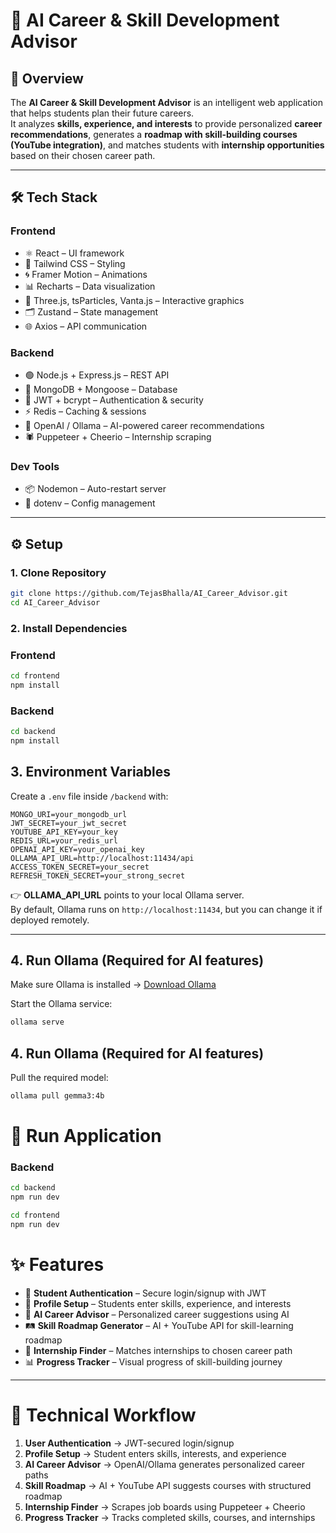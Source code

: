 # 🚀 AI Career & Skill Development Advisor  

## 📌 Overview  
The **AI Career & Skill Development Advisor** is an intelligent web application that helps students plan their future careers.  
It analyzes **skills, experience, and interests** to provide personalized **career recommendations**, generates a **roadmap with skill-building courses (YouTube integration)**, and matches students with **internship opportunities** based on their chosen career path.  

---

## 🛠️ Tech Stack  

### **Frontend**  
- ⚛️ React – UI framework  
- 🎨 Tailwind CSS – Styling  
- 🌀 Framer Motion – Animations  
- 📊 Recharts – Data visualization  
- 🌌 Three.js, tsParticles, Vanta.js – Interactive graphics  
- 🗂️ Zustand – State management  
- 🌐 Axios – API communication  

### **Backend**  
- 🟢 Node.js + Express.js – REST API  
- 🍃 MongoDB + Mongoose – Database  
- 🔑 JWT + bcrypt – Authentication & security  
- ⚡ Redis – Caching & sessions  
- 🤖 OpenAI / Ollama – AI-powered career recommendations  
- 🕷️ Puppeteer + Cheerio – Internship scraping  

### **Dev Tools**  
- 📦 Nodemon – Auto-restart server  
- 🔧 dotenv – Config management  

---

## ⚙️ Setup  

### **1. Clone Repository**
```bash
git clone https://github.com/TejasBhalla/AI_Career_Advisor.git
cd AI_Career_Advisor
```
### **2. Install Dependencies**

### Frontend
```bash
cd frontend
npm install
```

### Backend
```bash
cd backend
npm install
```

## **3. Environment Variables**

Create a `.env` file inside `/backend` with:

```env
MONGO_URI=your_mongodb_url
JWT_SECRET=your_jwt_secret
YOUTUBE_API_KEY=your_key
REDIS_URL=your_redis_url
OPENAI_API_KEY=your_openai_key
OLLAMA_API_URL=http://localhost:11434/api
ACCESS_TOKEN_SECRET=your_secret
REFRESH_TOKEN_SECRET=your_strong_secret
```

👉 **OLLAMA_API_URL** points to your local Ollama server.  
By default, Ollama runs on `http://localhost:11434`, but you can change it if deployed remotely.

---

## **4. Run Ollama (Required for AI features)**

Make sure Ollama is installed → [Download Ollama](https://ollama.ai)

Start the Ollama service:
```bash
ollama serve
```

## 4. Run Ollama (Required for AI features)

Pull the required model:
```bash
ollama pull gemma3:4b
```
# 🚀 Run Application

### Backend
```bash
cd backend
npm run dev
```

```bash
cd frontend
npm run dev
```

# ✨ Features

- 🔐 **Student Authentication** – Secure login/signup with JWT  
- 🧾 **Profile Setup** – Students enter skills, experience, and interests  
- 🎯 **AI Career Advisor** – Personalized career suggestions using AI  
- 🛤️ **Skill Roadmap Generator** – AI + YouTube API for skill-learning roadmap  
- 💼 **Internship Finder** – Matches internships to chosen career path  
- 📊 **Progress Tracker** – Visual progress of skill-building journey  

---

# 🔄 Technical Workflow

1. **User Authentication** → JWT-secured login/signup  
2. **Profile Setup** → Student enters skills, interests, and experience  
3. **AI Career Advisor** → OpenAI/Ollama generates personalized career paths  
4. **Skill Roadmap** → AI + YouTube API suggests courses with structured roadmap  
5. **Internship Finder** → Scrapes job boards using Puppeteer + Cheerio  
6. **Progress Tracker** → Tracks completed skills, courses, and internships  

